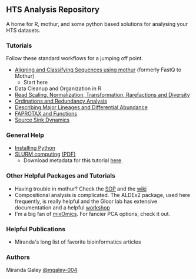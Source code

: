 ## HTS Analysis Repository

A home for R, mothur, and some python based solutions for analysing your HTS datasets.

### Tutorials

Follow these standard workflows for a jumping off point.

- [Aligning and Classifying Sequences using mothur](https://mgaley-004.github.io/MiSeq-Analysis/Tutorials/AligningSequences.html) (formerly FastQ to Mothur)
  - Start here
- Data Cleanup and Organization in R
- [Read Scaling, Normalization, Transformation, Rarefactions and Diversity](https://mgaley-004.github.io/MiSeq-Analysis/Tutorials/rarefactions.html)
- [Ordinations and Redundancy Analysis](https://mgaley-004.github.io/MiSeq-Analysis/Tutorials/ordinationRDA.html)
- [Describing Major Lineages and Differential Abundance](https://mgaley-004.github.io/MiSeq-Analysis/Tutorials/MajorTaxonomicGroups.html)
- [FAPROTAX and Functions](https://mgaley-004.github.io/MiSeq-Analysis/Tutorials/faprotax_demo.html)
- [Source Sink Dynamics](https://mgaley-004.github.io/MiSeq-Analysis/Tutorials/SourceSink.html)


### General Help

- [Installing Python](https://mgaley-004.github.io/MiSeq-Analysis/Help/Python.html)
- [SLURM computing](https://mgaley-004.github.io/MiSeq-Analysis/Tutorials/SLURM/SlurmTransition.html) [(PDF)](https://mgaley-004.github.io/MiSeq-Analysis/Help/meeting121820.pdf)
    - Download metadata for this tutorial [here](https://github.com/mgaley-004/MiSeq-Analysis/tree/main/Help).

### Other Helpful Packages and Tutorials

- Having trouble in mothur? Check the [SOP](https://mothur.org/wiki/miseq_sop/) and the [wiki](https://mothur.org/wiki/mothur_manual/)
- Compositional analysis is complicated. The ALDEx2 package, used here frequently, is really helpful and the Gloor lab has extensive documentation and a helpful [workshop](https://github.com/ggloor/CoDa_microbiome_tutorial/wiki)
- I'm a big fan of [mixOmics](http://mixomics.org/). For fancier PCA options, check it out.


### Helpful Publications

- Miranda's long list of favorite bioinformatics articles

### Authors
Miranda Galey [@mgaley-004](https://github.com/mgaley-004/)
